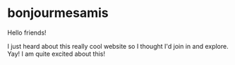 # bonjourmesamis

Hello friends! 

I just heard about this really cool website so I thought I'd join in and explore. 
Yay! I am quite excited about this! 
